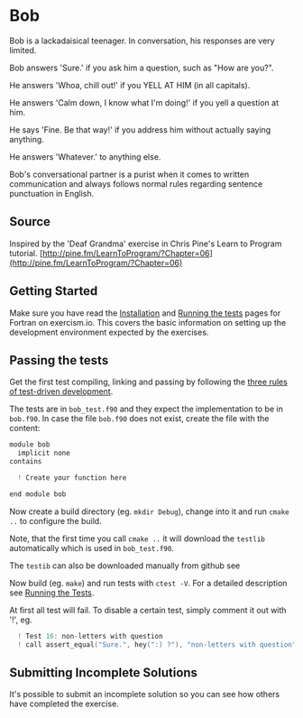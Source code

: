 # Bob

Bob is a lackadaisical teenager. In conversation, his responses are very limited.

Bob answers 'Sure.' if you ask him a question, such as "How are you?".

He answers 'Whoa, chill out!' if you YELL AT HIM (in all capitals).

He answers 'Calm down, I know what I'm doing!' if you yell a question at him.

He says 'Fine. Be that way!' if you address him without actually saying
anything.

He answers 'Whatever.' to anything else.

Bob's conversational partner is a purist when it comes to written communication and always follows normal rules regarding sentence punctuation in English.


## Source

Inspired by the 'Deaf Grandma' exercise in Chris Pine's Learn to Program tutorial. [http://pine.fm/LearnToProgram/?Chapter=06](http://pine.fm/LearnToProgram/?Chapter=06)

## Getting Started

Make sure you have read the [Installation](https://exercism.io/tracks/fortran/installation) and [Running the tests](https://exercism.io/tracks/fortran/tests) pages for Fortran on exercism.io.
This covers the basic information on setting up the development environment expected by the exercises.

## Passing the tests

Get the first test compiling, linking and passing by following the [three rules of test-driven development](http://butunclebob.com/ArticleS.UncleBob.TheThreeRulesOfTdd).

The tests are in `bob_test.f90` and they expect the implementation to be in `bob.f90`.
In case the file `bob.f90` does not exist, create the file with the content:

```c
module bob
  implicit none
contains

  ! Create your function here

end module bob
```

Now create a build directory (eg. `mkdir Debug`), change into it and run `cmake ..`  to configure the build.

Note, that the first time you call `cmake ..` it will download the `testlib` automatically which is used in `bob_test.f90`.

The `testib` can also be downloaded manually from github see 

Now build (eg. `make`)  and run tests with `ctest -V`. For a detailed description see [Running the Tests](https://exercism.io/tracks/fortran/tests).

At first all test will fail.
To disable a certain test, simply comment it out with '!', eg.

```c
  ! Test 16: non-letters with question
  ! call assert_equal("Sure.", hey(":) ?"), "non-letters with question")
```

## Submitting Incomplete Solutions
It's possible to submit an incomplete solution so you can see how others have completed the exercise.
